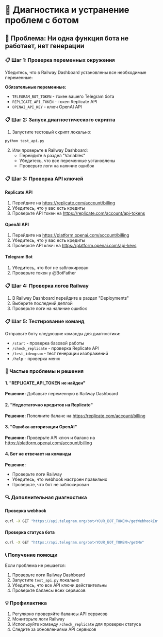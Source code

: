 # 🔧 Диагностика и устранение проблем с ботом

## 🚨 Проблема: Ни одна функция бота не работает, нет генерации

### 📋 Шаг 1: Проверка переменных окружения

Убедитесь, что в Railway Dashboard установлены все необходимые переменные:

**Обязательные переменные:**
- `TELEGRAM_BOT_TOKEN` - токен вашего Telegram бота
- `REPLICATE_API_TOKEN` - токен Replicate API  
- `OPENAI_API_KEY` - ключ OpenAI API

### 📋 Шаг 2: Запуск диагностического скрипта

1. Запустите тестовый скрипт локально:
```bash
python test_api.py
```

2. Или проверьте в Railway Dashboard:
   - Перейдите в раздел "Variables"
   - Убедитесь, что все переменные установлены
   - Проверьте логи на наличие ошибок

### 📋 Шаг 3: Проверка API ключей

#### Replicate API
1. Перейдите на https://replicate.com/account/billing
2. Убедитесь, что у вас есть кредиты
3. Проверьте API токен на https://replicate.com/account/api-tokens

#### OpenAI API
1. Перейдите на https://platform.openai.com/account/billing
2. Убедитесь, что у вас есть кредиты
3. Проверьте API ключ на https://platform.openai.com/api-keys

#### Telegram Bot
1. Убедитесь, что бот не заблокирован
2. Проверьте токен у @BotFather

### 📋 Шаг 4: Проверка логов Railway

1. В Railway Dashboard перейдите в раздел "Deployments"
2. Выберите последний деплой
3. Проверьте логи на наличие ошибок

### 📋 Шаг 5: Тестирование команд

Отправьте боту следующие команды для диагностики:

- `/start` - проверка базовой работы
- `/check_replicate` - проверка Replicate API
- `/test_ideogram` - тест генерации изображений
- `/help` - проверка меню

### 🐛 Частые проблемы и решения

#### 1. "REPLICATE_API_TOKEN не найден"
**Решение:** Добавьте переменную в Railway Dashboard

#### 2. "Недостаточно кредитов на Replicate"
**Решение:** Пополните баланс на https://replicate.com/account/billing

#### 3. "Ошибка авторизации OpenAI"
**Решение:** Проверьте API ключ и баланс на https://platform.openai.com/account/billing

#### 4. Бот не отвечает на команды
**Решение:** 
- Проверьте логи Railway
- Убедитесь, что webhook настроен правильно
- Проверьте, что бот не заблокирован

### 🔍 Дополнительная диагностика

#### Проверка webhook
```bash
curl -X GET "https://api.telegram.org/bot<YOUR_BOT_TOKEN>/getWebhookInfo"
```

#### Проверка статуса бота
```bash
curl -X GET "https://api.telegram.org/bot<YOUR_BOT_TOKEN>/getMe"
```

### 📞 Получение помощи

Если проблема не решается:

1. Проверьте логи Railway Dashboard
2. Запустите `test_api.py` локально
3. Убедитесь, что все API ключи действительны
4. Проверьте балансы всех сервисов

### 💡 Профилактика

1. Регулярно проверяйте балансы API сервисов
2. Мониторьте логи Railway
3. Используйте команду `/check_replicate` для проверки статуса
4. Следите за обновлениями API сервисов






